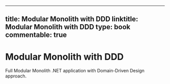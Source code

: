 
---
title: Modular Monolith with DDD
linktitle: Modular Monolith with DDD
type: book
commentable: true
---

# Modular Monolith with DDD

Full Modular Monolith .NET application with Domain-Driven Design approach.

    